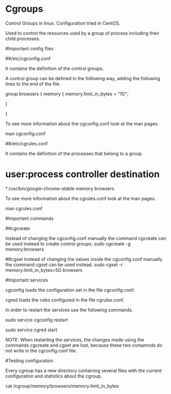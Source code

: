 Cgroups
========

Control Groups in linux. Configuration tried in CentOS.

Used to control the resources used by a group of process including their child processes.

#Important config files

##/etc/cgconfig.conf


It contains the definition of the control groups.

A control group can be defined in the following way, adding the following lines to the end of the file.

group browsers {
   memory {
      memory.limit_in_bytes = "1G";
   
}

}

To see more information about the cgconfig.conf look at the man pages.

man cgconfig.conf


##/etc/cgrules.conf

It contains the definition of the processes that belong to a group.

# user:process                 controller  destination
*:/usr/bin/google-chrome-stable    memory   browsers

To see more information about the cgrules.conf look at the man pages.

man cgrules.conf


#Important commands

##cgcreate

Instead of changing the cgconfig.conf manually the command cgcreate can be used instead to create control groups.
sudo cgcreate -g memory:browsers

##cgset
Instead of changing the values inside the cgconfig.conf manually the command cgset can be used instead.
sudo cgset -r memory.limit_in_bytes=5G browsers


#Important services

cgconfig loads the configuration set in the file cgconfig.conf.

cgred loads the rules configured in the file cgrules.conf.

In order to restart the services use the following commands.

sudo service cgconfig restart

sudo service cgred start

NOTE: When restarting the services, the changes made using the commands cgcreate and cgset are lost, because these two comamnds do not write in the cgconfig.conf file.


#Testing configuration

Every cgroup has a new directory containing several files with the current configuration and statistics about the cgroup.

cat /cgroup/memory/browsers/memory.limit_in_bytes



